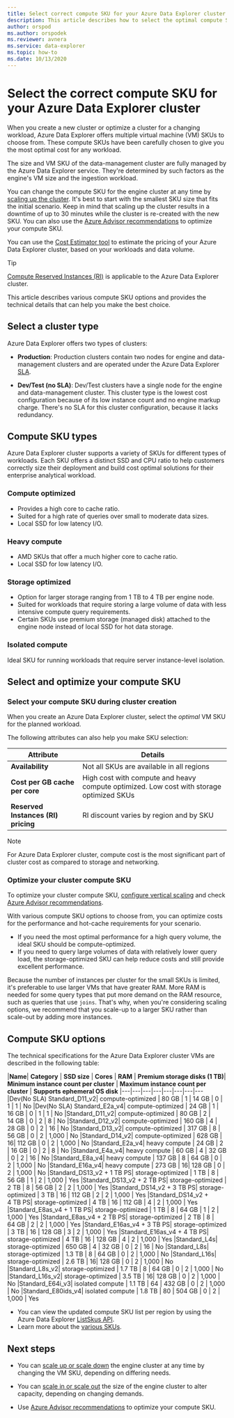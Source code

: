 ```yaml
---
title: Select correct compute SKU for your Azure Data Explorer cluster
description: This article describes how to select the optimal compute SKU size for Azure Data Explorer cluster.
author: orspod
ms.author: orspodek
ms.reviewer: avnera
ms.service: data-explorer
ms.topic: how-to
ms.date: 10/13/2020
---
```


# Select the correct compute SKU for your Azure Data Explorer cluster

When you create a new cluster or optimize a cluster for a changing workload, Azure Data Explorer offers multiple virtual machine (VM) SKUs to choose from. These compute SKUs have been carefully chosen to give you the most optimal cost for any workload.

The size and VM SKU of the data-management cluster are fully managed by the Azure Data Explorer service. They're determined by such factors as the engine's VM size and the ingestion workload. 

You can change the compute SKU for the engine cluster at any time by [scaling up the cluster](manage-cluster-vertical-scaling.md). It's best to start with the smallest SKU size that fits the initial scenario. Keep in mind that scaling up the cluster results in a downtime of up to 30 minutes while the cluster is re-created with the new SKU. You can also use the [Azure Advisor recommendations](azure-advisor.md) to optimize your compute SKU.

You can use the [Cost Estimator tool](https://dataexplorer.azure.com/AzureDataExplorerCostEstimator.html) to estimate the pricing of your Azure Data Explorer cluster, based on your workloads and data volume.

> [!TIP]
> [Compute Reserved Instances (RI)](/azure/virtual-machines/windows/prepay-reserved-vm-instances) is applicable to the Azure Data Explorer cluster. 

This article describes various compute SKU options and provides the technical details that can help you make the best choice.

## Select a cluster type

Azure Data Explorer offers two types of clusters:

* **Production**: Production clusters contain two nodes for engine and data-management clusters and are operated under the Azure Data Explorer [SLA](https://azure.microsoft.com/support/legal/sla/data-explorer/v1_0/).

* **Dev/Test (no SLA)**: Dev/Test clusters have a single node for the engine and data-management cluster. This cluster type is the lowest cost configuration because of its low instance count and no engine markup charge. There's no SLA for this cluster configuration, because it lacks redundancy.

## Compute SKU types

Azure Data Explorer cluster supports a variety of SKUs for different types of workloads. Each SKU offers a distinct SSD and CPU ratio to help customers correctly size their deployment and build cost optimal solutions for their enterprise analytical workload.

### Compute optimized

* Provides a high core to cache ratio.
* Suited for a high rate of queries over small to moderate data sizes.
* Local SSD for low latency I/O.

### Heavy compute

* AMD SKUs that offer a much higher core to cache ratio.
* Local SSD for low latency I/O.

### Storage optimized

* Option for larger storage ranging from 1 TB to 4 TB per engine node.
* Suited for workloads that require storing a large volume of data with less intensive compute query requirements.
* Certain SKUs use premium storage (managed disk) attached to the engine node instead of local SSD for hot data storage.

### Isolated compute

Ideal SKU for running workloads that require server instance-level isolation.

## Select and optimize your compute SKU 

### Select your compute SKU during cluster creation

When you create an Azure Data Explorer cluster, select the *optimal* VM SKU for the planned workload.

The following attributes can also help you make SKU selection:
 
| Attribute | Details |
|---|---
|**Availability**| Not all SKUs are available in all regions |
|**Cost per GB cache per core**| High cost with compute and heavy compute optimized. Low cost with storage optimized SKUs |
|**Reserved Instances (RI) pricing**| RI discount varies by region and by SKU |  

> [!NOTE]
> For Azure Data Explorer cluster, compute cost is the most significant part of cluster cost as compared to storage and networking.

### Optimize your cluster compute SKU

To optimize your cluster compute SKU, [configure vertical scaling](manage-cluster-vertical-scaling.md#configure-vertical-scaling) and check [Azure Advisor recommendations](azure-advisor.md). 

With various compute SKU options to choose from, you can optimize costs for the performance and hot-cache requirements for your scenario. 
* If you need the most optimal performance for a high query volume, the ideal SKU should be compute-optimized. 
* If you need to query large volumes of data with relatively lower query load, the storage-optimized SKU can help reduce costs and still provide excellent performance.

Because the number of instances per cluster for the small SKUs is limited, it's preferable to use larger VMs that have greater RAM. More RAM is needed for some query types that put more demand on the RAM resource, such as queries that use `joins`. That's why, when you're considering scaling options, we recommend that you scale-up to a larger SKU rather than scale-out by adding more instances.

## Compute SKU options

The technical specifications for the Azure Data Explorer cluster VMs are described in the following table:

|**Name**| **Category** | **SSD size** | **Cores** | **RAM** | **Premium storage disks (1&nbsp;TB)**| **Minimum instance count per cluster** | **Maximum instance count per cluster** | **Supports ephemeral OS disk**
|---|---|---|---|---|---|---|---
|Dev(No SLA) Standard_D11_v2| compute-optimized | 80&nbsp;GB    | 1 | 14&nbsp;GB | 0 | 1 | 1 | No
|Dev(No SLA) Standard_E2a_v4| compute-optimized | 24&nbsp;GB    | 1 | 16&nbsp;GB | 0 | 1 | 1 | No
|Standard_D11_v2| compute-optimized | 80&nbsp;GB    | 2 | 14&nbsp;GB | 0 | 2 | 8 | No 
|Standard_D12_v2| compute-optimized | 160&nbsp;GB   | 4 | 28&nbsp;GB | 0 | 2 | 16 | No
|Standard_D13_v2| compute-optimized | 317&nbsp;GB   | 8 | 56&nbsp;GB | 0 | 2 | 1,000 | No
|Standard_D14_v2| compute-optimized | 628&nbsp;GB   | 16| 112&nbsp;GB | 0 | 2 | 1,000 | No
|Standard_E2a_v4| heavy compute | 24&nbsp;GB    | 2 | 16&nbsp;GB | 0 | 2 | 8 | No 
|Standard_E4a_v4| heavy compute | 60&nbsp;GB   | 4 | 32&nbsp;GB | 0 | 2 | 16 | No
|Standard_E8a_v4| heavy compute | 137&nbsp;GB   | 8 | 64&nbsp;GB | 0 | 2 | 1,000 | No
|Standard_E16a_v4| heavy compute | 273&nbsp;GB   | 16| 128&nbsp;GB | 0 | 2 | 1,000 | No
|Standard_DS13_v2 + 1&nbsp;TB&nbsp;PS| storage-optimized | 1&nbsp;TB | 8 | 56&nbsp;GB | 1 | 2 | 1,000 | Yes
|Standard_DS13_v2 + 2&nbsp;TB&nbsp;PS| storage-optimized | 2&nbsp;TB | 8 | 56&nbsp;GB | 2 | 2 | 1,000 | Yes
|Standard_DS14_v2 + 3&nbsp;TB&nbsp;PS| storage-optimized | 3&nbsp;TB | 16 | 112&nbsp;GB | 2 | 2 | 1,000 | Yes
|Standard_DS14_v2 + 4&nbsp;TB&nbsp;PS| storage-optimized | 4&nbsp;TB | 16 | 112&nbsp;GB | 4 | 2 | 1,000 | Yes
|Standard_E8as_v4 + 1&nbsp;TB&nbsp;PS| storage-optimized | 1&nbsp;TB | 8 | 64&nbsp;GB | 1 | 2 | 1,000 | Yes
|Standard_E8as_v4 + 2&nbsp;TB&nbsp;PS| storage-optimized | 2&nbsp;TB | 8 | 64&nbsp;GB | 2 | 2 | 1,000 | Yes
|Standard_E16as_v4 + 3&nbsp;TB&nbsp;PS| storage-optimized | 3&nbsp;TB | 16 | 128&nbsp;GB | 3 | 2 | 1,000 | Yes
|Standard_E16as_v4 + 4&nbsp;TB&nbsp;PS| storage-optimized | 4&nbsp;TB | 16 | 128&nbsp;GB | 4 | 2 | 1,000 | Yes
|Standard_L4s| storage-optimized | 650&nbsp;GB | 4 | 32&nbsp;GB | 0 | 2 | 16 | No
|Standard_L8s| storage-optimized | 1.3&nbsp;TB | 8 | 64&nbsp;GB | 0 | 2 | 1,000 | No
|Standard_L16s| storage-optimized | 2.6&nbsp;TB | 16| 128&nbsp;GB | 0 | 2 | 1,000 | No
|Standard_L8s_v2| storage-optimized | 1.7&nbsp;TB | 8 | 64&nbsp;GB | 0 | 2 | 1,000 | No
|Standard_L16s_v2| storage-optimized | 3.5&nbsp;TB | 16| 128&nbsp;GB | 0 | 2 | 1,000 | No
|Standard_E64i_v3| isolated compute | 1.1&nbsp;TB | 64 | 432&nbsp;GB | 0 | 2 | 1,000 | No
|Standard_E80ids_v4| isolated compute | 1.8&nbsp;TB | 80 | 504&nbsp;GB | 0 | 2 | 1,000 | Yes

* You can view the updated compute SKU list per region by using the Azure Data Explorer [ListSkus API](/dotnet/api/microsoft.azure.management.kusto.clustersoperationsextensions.listskus). 
* Learn more about the [various SKUs](/azure/virtual-machines/windows/sizes). 

## Next steps

* You can [scale up or scale down](manage-cluster-vertical-scaling.md) the engine cluster at any time by changing the VM SKU, depending on differing needs. 

* You can [scale in or scale out](manage-cluster-horizontal-scaling.md) the size of the engine cluster to alter capacity, depending on changing demands.

* Use [Azure Advisor recommendations](azure-advisor.md) to optimize your compute SKU.

